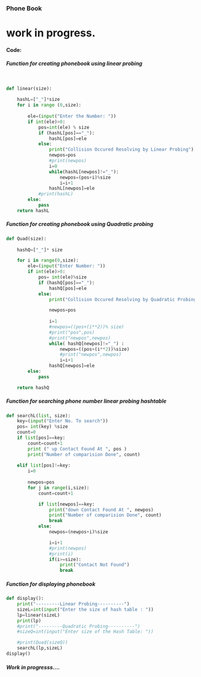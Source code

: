 ### Phone Book
# work in progress.
#### Code:
#####  Function for creating phonebook using linear probing
```python


def linear(size):
	
	hashL=["_"]*size
	for i in range (0,size):
		
		ele=(input("Enter the Number: "))
		if int(ele)>0:
			pos=int(ele) % size
			if (hashL[pos]=="_"):
				hashL[pos]=ele
			else:
				print("Collision Occured Resolving by Linear Probing")
				newpos=pos
				#print(newpos)
				i=0
				while(hashL[newpos]!="_"):
					newpos=(pos+i)%size
					i=i+1
				hashL[newpos]=ele
			#print(hashL)
		else:
			pass
	return hashL
```
#####  Function for creating phonebook using Quadratic probing
```python
def Quad(size):
	
	hashQ=["_"]* size

	for i in range(0,size):
		ele=(input("Enter Number: "))
		if int(ele)>0:
			pos= int(ele)%size
			if (hashQ[pos]=="_"):
				hashQ[pos]=ele
			else:
				print("Collision Occured Resolving by Quadratic Probing")

				newpos=pos
				
				i=1
				#newpos=((pos+(i**2))% size)
				#print("pos",pos)
				#print("newpos",newpos)
				while( hashQ[newpos]!="_") :
					newpos=((pos+(i**2))%size)
					#print("newpos",newpos)
					i=i+1
				hashQ[newpos]=ele
		else:
			pass

	return hashQ
```
##### Function for searching phone number linear probing hashtable
```python
def searchL(list, size):
	key=(input("Enter No. To search"))
	pos= int(key) %size
	count=0
	if list[pos]==key:
		count=count+1
		print (" up Contact Found At ", pos )
		print("Number of comparision Done", count)
		
	elif list[pos]!=key:
		i=0
		
		newpos=pos
		for j in range(i,size):
			count=count+1

			if list[newpos]==key:
				print("down Contact Found At ", newpos)
				print("Number of comparision Done", count)
				break
			else:
				newpos=(newpos+i)%size

				i=i+1
				#print(newpos)
				#print(i)
				if(i>=size):
					print("Contact Not Found")
					break
```
##### Function for displaying phonebook
```python
def display():
	print("---------Linear Probing----------")
	sizeL=int(input("Enter the size of hash table : "))
	lp=linear(sizeL)
	print(lp)
	#print("---------Quadratic Probing----------")
	#sizeQ=int(input("Enter size of the Hash Table: "))

	#print(Quad(sizeQ))
	searchL(lp,sizeL)
display()
```
	
##### Work in progresss....

